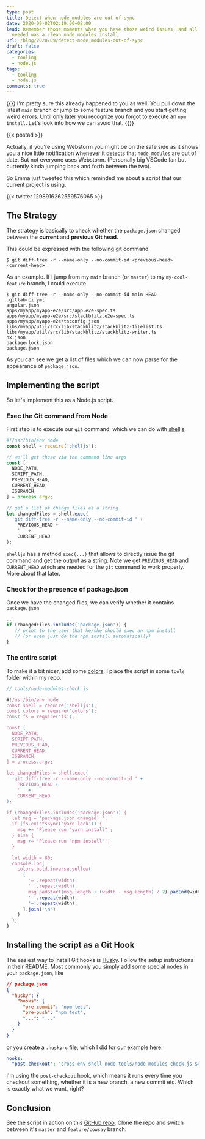 ```yaml
---
type: post
title: Detect when node_modules are out of sync
date: 2020-09-02T02:19:00+02:00
lead: Remember those moments when you have those weird issues, and all that was
  needed was a clean node_modules install
url: /blog/2020/09/detect-node_modules-out-of-sync
draft: false
categories:
  - tooling
  - node.js
tags:
  - tooling
  - node.js
comments: true
---
```

{{<intro>}}
  I'm pretty sure this already happened to you as well. You pull down the latest `main` branch or jump to some feature branch and you start getting weird errors. Until only later you recognize you forgot to execute an `npm install`. Let's look into how we can avoid that.
{{</intro>}}

<!--more-->

{{< postad >}}

Actually, if you're using Webstorm you might be on the safe side as it shows you a nice little notification whenever it detects that `node_modules` are out of date. But not everyone uses Webstorm. (Personally big VSCode fan but currently kinda jumping back and forth between the two).

So Emma just tweeted this which reminded me about a script that our current project is using.

{{< twitter 1298916262559576065 >}}

## The Strategy

The strategy is basically to check whether the `package.json` changed between the **current** and **previous Git head**.

This could be expressed with the following git command

```
$ git diff-tree -r --name-only --no-commit-id <previous-head> <current-head>
```

As an example. If I jump from my `main` branch (or `master`) to my `my-cool-feature` branch, I could execute

```
$ git diff-tree -r --name-only --no-commit-id main HEAD
.gitlab-ci.yml
angular.json
apps/myapp/myapp-e2e/src/app.e2e-spec.ts
apps/myapp/myapp-e2e/src/stackblitz.e2e-spec.ts
apps/myapp/myapp-e2e/tsconfig.json
libs/myapp/util/src/lib/stackblitz/stackblitz-filelist.ts
libs/myapp/util/src/lib/stackblitz/stackblitz-writer.ts
nx.json
package-lock.json
package.json
```

As you can see we get a list of files which we can now parse for the appearance of `package.json`.

## Implementing the script

So let's implement this as a Node.js script.

### Exec the Git command from Node

First step is to execute our `git` command, which we can do with [shelljs](https://www.npmjs.com/package/shelljs).

```javascript
#!/usr/bin/env node
const shell = require('shelljs');

// we'll get these via the command line args
const [
  NODE_PATH,
  SCRIPT_PATH,
  PREVIOUS_HEAD,
  CURRENT_HEAD,
  ISBRANCH,
] = process.argv;

// get a list of change files as a string
let changedFiles = shell.exec(
  'git diff-tree -r --name-only --no-commit-id ' +
    PREVIOUS_HEAD +
    ' ' +
    CURRENT_HEAD
);
```

`shelljs` has a method `exec(...)` that allows to directly issue the git command and get the output as a string. Note we get `PREVIOUS_HEAD` and `CURRENT_HEAD` which are needed for the `git` command to work properly. More about that later.

### Check for the presence of package.json

Once we have the changed files, we can verify whether it contains `package.json`

```javascript
...
if (changedFiles.includes('package.json')) {
   // print to the user that he/she should exec an npm install
   // (or even just do the npm install automatically)
}
```

### The entire script

To make it a bit nicer, add some [colors](https://www.npmjs.com/package/colors). I place the script in some `tools` folder within my repo.

```javascript
// tools/node-modules-check.js

#!/usr/bin/env node
const shell = require('shelljs');
const colors = require('colors');
const fs = require('fs');

const [
  NODE_PATH,
  SCRIPT_PATH,
  PREVIOUS_HEAD,
  CURRENT_HEAD,
  ISBRANCH,
] = process.argv;

let changedFiles = shell.exec(
  'git diff-tree -r --name-only --no-commit-id ' +
    PREVIOUS_HEAD +
    ' ' +
    CURRENT_HEAD
);

if (changedFiles.includes('package.json')) {
  let msg = 'package.json changed: ';
  if (fs.existsSync('yarn.lock')) {
    msg += 'Please run "yarn install"';
  } else {
    msg += 'Please run "npm install"';
  }

  let width = 80;
  console.log(
    colors.bold.inverse.yellow(
      [
        '='.repeat(width),
        ' '.repeat(width),
        msg.padStart(msg.length + (width - msg.length) / 2).padEnd(width, ' '),
        ' '.repeat(width),
        '='.repeat(width),
      ].join('\n')
    )
  );
}
```

## Installing the script as a Git Hook

The easiest way to install Git hooks is [Husky](https://www.npmjs.com/package/husky). Follow the setup instructions in their README. Most commonly you simply add some special nodes in your `package.json`, like

```json
// package.json
{
  "husky": {
    "hooks": {
      "pre-commit": "npm test",
      "pre-push": "npm test",
      "...": "..."
    }
  }
}
```

or you create a `.huskyrc` file, which I did for our example here:

```yml
hooks:
  "post-checkout": "cross-env-shell node tools/node-modules-check.js $HUSKY_GIT_PARAMS"
```

I'm using the `post-checkout` hook, which means it runs every time you checkout something, whether it is a new branch, a new commit etc. Which is exactly what we want, right?

## Conclusion

See the script in action on this [GitHub repo](https://github.com/juristr/detect-npm-install). Clone the repo and switch between it's `master` and `feature/cowsay` branch.
